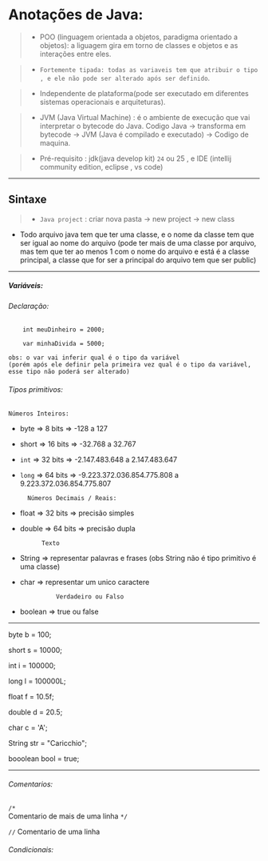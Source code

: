 # Anotações de Java:

> - POO (linguagem orientada a objetos, paradigma orientado a objetos): a liguagem gira em torno de classes e objetos e as interações entre eles.

> - `Fortemente tipada: todas as variaveis tem que atribuir o tipo , e ele não pode ser alterado após ser definido`.

> - Independente de plataforma(pode ser executado em diferentes sistemas operacionais e arquiteturas).

> - JVM (Java Virtual Machine) : é o ambiente de execução que vai interpretar o bytecode do  Java.
    Codigo Java  -> transforma em bytecode -> JVM (Java é compilado e executado) -> Codigo de maquina.

> - Pré-requisito : jdk(java develop kit) `24` ou 25 , e IDE (intellij community edition, eclipse , vs code)

---

## Sintaxe

> - `Java project` : criar nova pasta -> new project -> new class

- Todo arquivo java tem que ter uma classe, e o nome da classe tem que ser igual ao nome do arquivo (pode ter mais de uma classe por arquivo, mas tem que ter ao menos 1 com o nome do arquivo e está é a classe principal, a classe que for ser a principal do arquivo tem que ser public)

---

##### Variáveis:

###### Declaração:
        int meuDinheiro = 2000;

        var minhaDivida = 5000;

    obs: o var vai inferir qual é o tipo da variável
    (porém após ele definir pela primeira vez qual é o tipo da variável, esse tipo não poderá ser alterado)

###### Tipos primitivos:
    Números Inteiros:
- byte => 8 bits => -128 a 127
- short => 16 bits => -32.768 a 32.767
- `int` => 32 bits => -2.147.483.648 a 2.147.483.647
- `long` => 64 bits => -9.223.372.036.854.775.808 a 9.223.372.036.854.775.807

        Números Decimais / Reais:
- float => 32 bits => precisão simples
- double => 64 bits => precisão dupla

            Texto
- String => representar palavras e frases (obs String não é tipo primitivo é uma classe)
- char => representar um unico caractere

                Verdadeiro ou Falso
- boolean => true ou false

---

byte b = 100;

short s = 10000;

int i = 100000;

long l = 100000L;

float f = 10.5f;

double d = 20.5;

char c = 'A';

String str = "Caricchio";

booolean bool = true;

---

###### Comentarios: 

`/*`   
Comentario de mais de uma linha
 `*/`     


`//` Comentario de uma linha

###### Condicionais:

